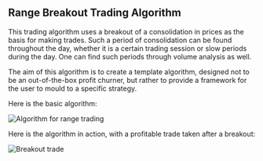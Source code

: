 ## Range Breakout Trading Algorithm
This trading algorithm uses a breakout of a consolidation in prices as the basis for making trades.
Such a period of consolidation can be found throughout the day, whether it is a certain trading session or slow periods during the day. One can find such periods through volume analysis as well.

The aim of this algorithm is to create a template algorithm, designed not to be an out-of-the-box profit churner, but rather to provide a framework for the user to mould to a specific strategy.

Here is the basic algorithm:

![Algorithm for range trading](https://github.com/osghaffar/osghaffar.github.io/blob/master/images/breakout-algo.png "Algorithm for range trading")


Here is the algorithm in action, with a profitable trade taken after a breakout:

![Breakout trade](https://github.com/osghaffar/osghaffar.github.io/blob/master/images/breakout-trade.png "Breakout trade")
